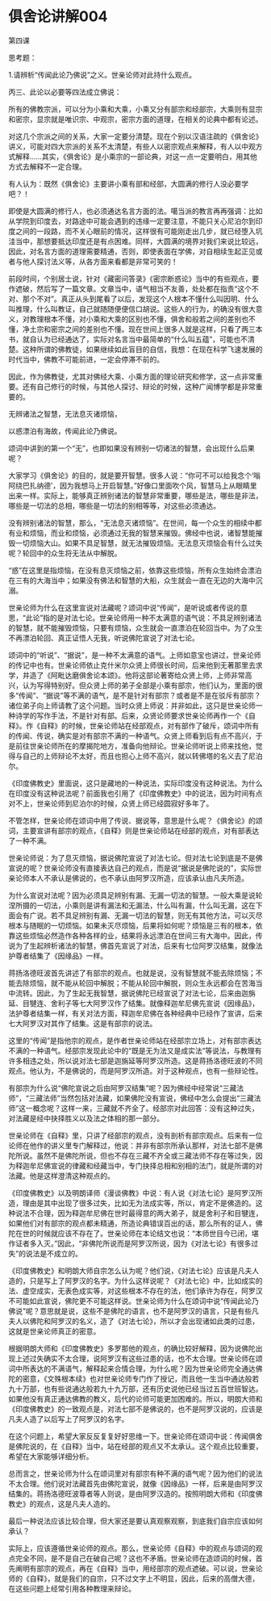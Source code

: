 # 俱舍论讲解004

第四课

思考题：

1.请辨析“传闻此论乃佛说”之义。世亲论师对此持什么观点。

丙三、此论以必要等四法成立佛说：

所有的佛教宗派，可以分为小乘和大乘，小乘又分有部宗和经部宗，大乘则有显宗和密宗，显宗就是唯识宗、中观宗，密宗方面的道理，在相关的论典中都有论述。

对这几个宗派之间的关系，大家一定要分清楚。现在个别以汉语注疏的《俱舍论》讲义，可能对四大宗派的关系不太清楚，有些人以密宗观点来解释，有人以中观方式解释……其实，《俱舍论》是小乘宗的一部论典，对这一点一定要明白，用其他方式去解释不一定合理。

有人认为：既然《俱舍论》主要讲小乘有部和经部，大圆满的修行人没必要学吧？！

即使是大圆满的修行人，也必须通达名言方面的法。噶当派的教言再再强调：比如从学院到印度去，对路途中可能会遇到的违缘一定要注意，不能只关心尼泊尔到印度之间的一段路，而不关心眼前的情况，这样很有可能刚走出几步，就已经堕入坑洼当中，那想要抵达印度还是有点困难。同样，大圆满的境界对我们来说比较远，因此，对名言方面的道理需要精通，否则，即使表面在学佛，对自相续生起正见或者与他人探讨法义等，从各方面来看都是非常可笑的！

前段时间，个别居士说，针对《藏密问答录》《密宗断惑论》当中的有些观点，要作遮破，然后写了一篇文章。文章当中，语气相当不友善，处处都在指责“这个不对、那个不对”。真正从头到尾看了以后，发现这个人根本不懂什么叫因明、什么叫推理，什么叫教证，自己就随随便便信口胡说。这些人的行为，的确没有很大意义，对教理根本不懂，对小乘和大乘的区别也不懂，俱舍和般若之间的差别也不懂，净土宗和密宗之间的差别也不懂。现在世间上很多人就是这样，只看了两三本书，就自认为已经通达了，实际对名言当中最简单的“什么叫五蕴”，可能也不清楚。这种所谓的佛教徒，如果继续如此盲目的自信，我想：在现在科学飞速发展的时代当中，佛教不可能前进，一定会停滞不前的。

因此，作为佛教徒，尤其对佛经大乘、小乘方面的理论研究和修学，这一点非常重要。还有自己修行的时候，与其他人探讨、辩论的时候，这种广闻博学都是非常重要的。

无辨诸法之智慧，无法息灭诸烦恼，

以惑漂泊有海故，传闻此论乃佛说。

颂词中讲到的第一个“无”，也即如果没有辨别一切诸法的智慧，会出现什么后果呢？

大家学习《俱舍论》的目的，就是要开智慧。很多人说：“你可不可以给我念个‘嗡 阿绕巴扎纳德’，因为我想马上开启智慧。”好像口里面吹个风，智慧马上从眼睛里出来一样。实际上，能够真正辨别诸法的智慧非常重要，哪些是法，哪些是非法，哪些是一切法的总相，哪些是一切法的别相等等，对这些必须通达。

没有辨别诸法的智慧，那么，“无法息灭诸烦恼”。在世间，每一个众生的相续中都有业和烦恼，而业和烦恼，必须通过无我的智慧来摧毁。佛经中也说，诸智慧能摧毁一切烦恼大山。如果不具足智慧，就无法摧毁烦恼。无法息灭烦恼会有什么过失呢？轮回中的众生将无法从中解脱。

“惑”在这里是指烦恼，在没有息灭烦恼之前，依靠这些烦恼，所有众生始终会漂泊在三有的大海当中；如果没有佛法和智慧的大船，众生就会一直在无边的大海中沉溺。

世亲论师为什么在这里宣说对法藏呢？颂词中说“传闻”，是听说或者传说的意思，“此论”指的是对法七论。世亲论师用一种不太满意的语气说：不具足辨别诸法的智慧，就不能摧毁烦恼，只要有烦恼，众生就会一直漂泊在轮回当中。为了众生不再漂泊轮回、真正证悟人无我，听说佛陀宣说了对法七论。

颂词中的“听说”、“据说”，是一种不太满意的语气。上师如意宝也讲过，世亲论师的传记中也有。世亲论师依止克什米尔众贤上师很长时间，后来他到无著那里去求学，并造了《阿毗达磨俱舍论本颂》。他将这部论著寄给众贤上师，上师非常高兴，认为写得特别好。但众贤上师的弟子全部是小乘有部宗，他们认为，里面的很多“传闻”、“据说”等不满的语气，是不是针对有部宗？或者是不是在驳斥有部宗？诸位弟子向上师请教了这个问题。当时众贤上师说：并非如此，这只是世亲论师一种诗学的写作手法，不是针对有部。后来，众贤论师要求世亲论师再作一个《自释》。作《自释》的时候，世亲论师站在经部观点，对有部作了破斥，颂词中所有的传闻、传说，确实是对有部宗不满的一种语气。众贤上师看到后有点不高兴，于是前往世亲论师所在的摩揭陀地方，准备向他辩论。世亲论师听说上师来找他，觉得与自己的上师辩论不太好，而且也担心上师不高兴，就以转佛塔的名义去了尼泊尔。

《印度佛教史》里面说，这只是藏地的一种说法，实际印度没有这种说法。为什么在印度没有这种说法呢？前面我也引用了《印度佛教史》中的说法，因为时间有点对不上，世亲论师到尼泊尔的时候，众贤上师已经圆寂好多年了。

不管怎样，世亲论师在颂词中用了传说、据说等，意思是什么呢？《俱舍论》的颂词，主要宣讲有部宗的观点，《自释》则是世亲论师站在经部的观点，对有部表达了一种不满。

世亲论师说：为了息灭烦恼，据说佛陀宣说了对法七论。但对法七论到底是不是佛宣说的呢？世亲论师没有直接表达自己的观点，而是说“据说是佛陀说的”，实际世亲论师本人不承认是佛说的，也不承认由阿罗汉所造，应该承认由凡夫所造。

为什么宣说对法呢？因为必须具足辨别有漏、无漏一切法的智慧。一般大乘是说轮涅所摄的一切法，小乘则是讲有漏法和无漏法，什么叫有漏，什么叫无漏，这在下面会有广说。若不具足辨别有漏、无漏一切法的智慧，则无有其他方法，可以灭尽根本与随眠的一切烦恼。如果未灭尽烦恼，后果将如何呢？烦恼是三有的根本，依靠这些烦恼必然造作各种各样的业，结果将永远漂泊在世间三有大海中。因此，传说为了生起辨析诸法的智慧，佛首先宣说了对法，后来有七位阿罗汉结集，就像法护尊者结集了《因缘品》一样。

蒋扬洛德旺波首先讲述了有部宗的观点。也就是说，没有智慧就不能去除烦恼；不能去除烦恼，就不能从轮回中解脱；不能从轮回中解脱，则众生永远都会在苦海当中流转。因此，为了生起无我智慧，据说佛陀已经宣说了对法七论，后来由迦旃延、目犍连、舍利子等七大阿罗汉作了结集。就像释迦牟尼佛先宣说《因缘品》，法护尊者结集一样，有关对法方面，释迦牟尼佛在各种经典中已经作了宣讲，后来七大阿罗汉对其作了结集。这是有部宗的说法。

这里的“传闻”是指他宗的观点，是作者世亲论师站在经部宗立场上，对有部宗表达不满的一种语气。经部宗发现此论中的“既是无为法又是成实法”等说法，与教理有许多相违之处，所以说对法七部是迦旃延等阿罗汉所造。这是蒋扬洛德旺波的不同观点。他认为，不是佛说的，而是阿罗汉所造。对于这种观点，也有一些辩论性。

有部宗为什么说“佛陀宣说之后由阿罗汉结集”呢？因为佛经中经常说“三藏法师”，“三藏法师”当然包括对法藏，如果佛陀没有宣说，佛经中怎么会提出“三藏法师”这一概念呢？这样一来，三藏就不齐全了。经部宗对此回答：没有这种过失，对法藏是经中抉择胜义以及法之体相的那一部分。

世亲论师在《自释》里，只讲了经部宗的观点，没有剖析有部宗观点。后来有一位论师在他作的讲义里专门解释过，他说：并非有部宗所承认那样，对法七部不是佛陀所说。虽然不是佛陀所说，但也不存在三藏不齐全或三藏法师不存在等过失，因为释迦牟尼佛宣说的律藏和经藏当中，专门抉择总相和别相的法门，就是所谓的对法藏。他是这样澄清这种观点的。

《印度佛教史》以及明朗译师《漫谈佛教》中说：有人说《对法七论》是阿罗汉所造，理由是其中出现了很多过失，比如无为法成实等，所以，肯定不是佛造的。这种说法不合理，因为释迦牟尼佛在世时最得意的两大弟子，就是舍利子和目犍连，如果他们对有部宗的观点都未精通，所造论典错误百出的话，那么所有的证人，佛陀在世的时候就应该不存在了。世亲论师在本论结文也说：“本师世目今已闭，堪作证者多入灭。”因此，“非佛陀所说而是阿罗汉所说，因为《对法七论》有很多过失”的说法是不成立的。

《印度佛教史》和明朗大师自宗怎么认为呢？他们说，《对法七论》应该是凡夫人造的，只是写上了阿罗汉的名字。为什么这样说呢？《对法七论》中，比如成实的法、虚空成实，无表色成实等，对这些根本不存在的法，他们承许为存在，阿罗汉不可能如此宣说，佛陀更不可能这样说。世亲论师为什么在颂词中说“传闻此论乃佛说”呢？意思就是说，这些不是佛陀的语言，也不是阿罗汉的语言，只是有些凡夫人以佛陀和阿罗汉的名义，造了《对法七论》，所以才会出现诸如此类的过患，这就是世亲论师真正的密意。

根据明朗大师和《印度佛教史》多罗那他的观点，的确比较好解释，因为说佛陀出现上述过失确实不太合理，说阿罗汉有这些过患的话，也不太合理。世亲论师在颂词中所表达的不满语气，解释起来合情合理，为什么呢？因为世亲论师完全通达佛陀的密意，《文殊根本续》也对世亲论师专门作了授记，而且他一生当中通达般若九十万部，也有些说通达般若九十九万部，还有历史说他已经当过五百世班智达。如果他没有真正通达佛教的教义，后代的论师可能更加困难的。所以，明朗大师和《印度佛教史》的一致观点是，对法七部不是佛说的，也不是阿罗汉说的，应该是凡夫人造了以后写上了阿罗汉的名字。

在这个问题上，希望大家反反复复好好思维一下。世亲论师在颂词中说：传闻俱舍是佛陀说的，在《自释》当中，站在经部的观点又不太承认。这个观点比较重要，希望在大家能够详细分析。

总而言之，世亲论师为什么在颂词里对有部宗有种不满的语气呢？因为他们的说法不太合理。他们说对法藏首先由佛陀宣说，就像《因缘品》一样，后来是由阿罗汉结集的。蒋扬洛德旺波尊者等人则说，是由阿罗汉造的。按照明朗大师和《印度佛教史》的观点，这是凡夫人造的。

最后一种说法应该比较合理，但大家还是要认真观察观察，到底我们自宗应该如何承认？

实际上，应该遵循世亲论师的观点。那么，世亲论师《自释》中的观点与颂词的观点完全不同，是不是自己在破自己呢？这也不矛盾。世亲论师在造颂词的时候，首先阐明有部宗的观点，再在《自释》当中，用经部宗的观点遮破。可以说，世亲论师的《自释》，就是我们的自宗，只不过文字上不明显，因此，后来的高僧大德，在这些问题上经常引用各种教理来辩论。

